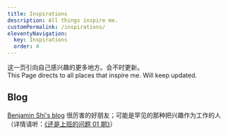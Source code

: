 ```yaml
---
title: Inspirations
description: All things inspire me.
customPermalink: /inspirations/
eleventyNavigation:
  key: Inspirations
  order: 4
---
```


这一页引向自己感兴趣的更多地方。会不时更新。    
This Page directs to all places that inspire me. Will keep updated.

## Blog
[Benjamin Shi's blog](https://aiifabbf.github.io/) 很厉害的好朋友；可能是罕见的那种把兴趣作为工作的人（详情请听：[《还是上班的问题 01 期》](https://www.xiaoyuzhoufm.com/episode/6541d05c9cb67569a2017fca?s=eyJ1IjogIjYyYTZjZWI5ZWRjZTY3MTA0YTUzMDI4ZCJ9)）

